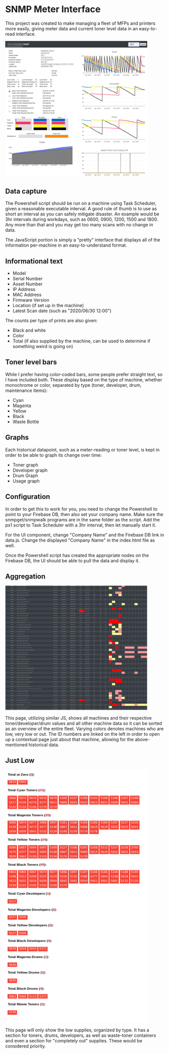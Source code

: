 # SNMP Meter Interface

This project was created to make managing a fleet of MFPs and printers more easily, giving meter data and current toner level data in an easy-to-read interface.

<img src="snmp_meter_ui.png" width=450px>

## Data capture

The Powershell script should be run on a machine using Task Scheduler, given a reasonable executable interval.  A good rule of thumb is to use as short an interval as you can safely mitigate disaster.  An example would be 3hr intervals during workdays, such as 0600, 0900, 1200, 1500 and 1800.  Any more than that and you may get too many scans with no change in data.

The JavaScript portion is simply a "pretty" interface that displays all of the information per-machine in an easy-to-understand format.

## Informational text

- Model
- Serial Number
- Asset Number
- IP Address
- MAC Address
- Firmware Version
- Location (if set up in the machine)
- Latest Scan date (such as "2020/06/30 12:00")

The counts per type of prints are also given:
- Black and white
- Color
- Total (if also supplied by the machine, can be used to determine if something weird is going on)

## Toner level bars

While I prefer having color-coded bars, some people prefer straight text, so I have included both.  These display based on the type of machine, whether monochrome or color, separated by type (toner, developer, drum, maintenance items):

- Cyan
- Magenta
- Yellow
- Black
- Waste Bottle

## Graphs

Each historical datapoint, such as a meter-reading or toner level, is kept in order to be able to graph its change over time:

- Toner graph
- Developer graph
- Drum Graph
- Usage graph

## Configuration

In order to get this to work for you, you need to change the Powershell to point to your Firebase DB, then also set your company name.  Make sure the snmpget/snmpwalk programs are in the same folder as the script.  Add the ps1 script to Task Scheduler with a 3hr interval, then let manually start it.

For the UI component, change "Company Name" and the Firebase DB link in data.js.  Change the displayed "Company Name" in the index.html file as well.

Once the Powershell script has created the appropriate nodes on the Firebase DB, the UI should be able to pull the data and display it.

## Aggregation

<img src="meter.png" width=450px>

This page, utilizing similar JS, shows all machines and their respective toner/developer/drum values and all other machine data so it can be sorted as an overview of the entire fleet.  Varying colors denotes machines who are low, very low or out.  The ID numbers are linked on the left in order to open up a contextual page just about that machine, allowing for the above-mentioned historical data.

## Just Low

<img src="low.png" width=450px>


This page will only show the low supplies, organized by type.  It has a section for toners, drums, developers, as well as waste-toner containers and even a section for "completely out" supplies.  These would be considered priority.
